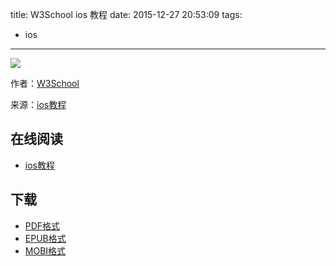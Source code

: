 title: W3School ios 教程
date: 2015-12-27 20:53:09
tags:
  - ios
---

![](https://ek8whxe.cloudimg.io/s/width/226/https://www.gitbook.com/cover/book/wizardforcel/w3school-ios.jpg?build=1450096678271&v=12.0.2)

作者：[W3School](http://www.w3cschool.cc)

来源：[ios教程](http://www.w3cschool.cc/ios/ios-tutorial.html)

<!--more-->

## 在线阅读 ##

* [ios教程](https://www.gitbook.com/book/wizardforcel/w3school-ios/details)

## 下载 ##

* [PDF格式](https://www.gitbook.com/download/pdf/book/wizardforcel/w3school-ios)
* [EPUB格式](https://www.gitbook.com/download/epub/book/wizardforcel/w3school-ios)
* [MOBI格式](https://www.gitbook.com/download/mobi/book/wizardforcel/w3school-ios)